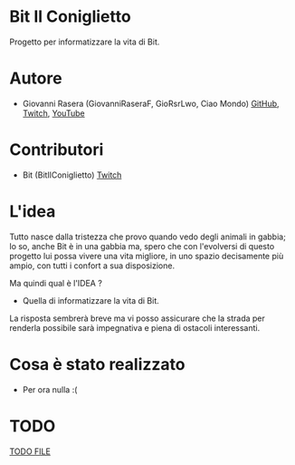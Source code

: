 # Bit Il Coniglietto
Progetto per informatizzare la vita di Bit.

# Autore
- Giovanni Rasera (GiovanniRaseraF, GioRsrLwo, Ciao Mondo)  [GitHub](https://github.com/GiovanniRaseraF), [Twitch](https://www.twitch.tv/giorsrlwo), [YouTube](https://www.youtube.com/channel/UCRJvY74tiHlVo78ZrBEz13w?view_as=subscriber)

# Contributori
- Bit (BitIlConiglietto) [Twitch](https://www.twitch.tv/bitilconiglietto)

# L'idea
Tutto nasce dalla tristezza che provo quando vedo degli animali in gabbia; lo so, anche Bit è in una gabbia ma,
spero che con l'evolversi di questo progetto lui possa vivere una vita migliore, in uno spazio decisamente più ampio, 
con tutti i confort a sua disposizione.

Ma quindi qual è l'IDEA ?
- Quella di informatizzare la vita di Bit.

La risposta sembrerà breve ma vi posso assicurare che la strada per renderla possibile sarà impegnativa e piena di 
ostacoli interessanti.

# Cosa è stato realizzato
- Per ora nulla :(

# TODO
[TODO FILE](https://github.com/GiovanniRaseraF/BitIlConiglietto/blob/master/TODOLIST/README.md)
